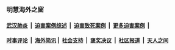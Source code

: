 
### 明慧海外之窗

####  [武汉肺炎](indexes/365.md?t=07130101) &nbsp;|&nbsp;  [迫害案例综述](indexes/328.md?t=07130101) &nbsp;|&nbsp; [迫害致死案例](indexes/277.md?t=07130101)  &nbsp;|&nbsp; [更多迫害案例](indexes/81.md?t=07130101)  &nbsp;|&nbsp; 
####  [时事评论](indexes/19.md?t=07130101) &nbsp;|&nbsp; [海外简讯](indexes/245.md?t=07130101)&nbsp;|&nbsp;  [社会支持](indexes/140.md?t=07130101) &nbsp;|&nbsp; [褒奖决议](indexes/282.md?t=07130101) &nbsp;|&nbsp; [社区报道](indexes/91.md?t=07130101)  &nbsp;|&nbsp; [天人之间](indexes/78.md?t=07130101) 


